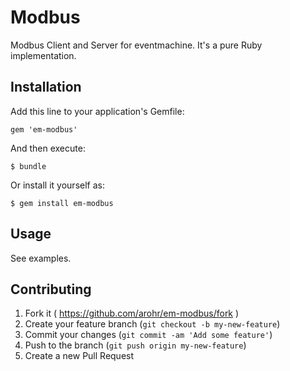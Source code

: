# Modbus

Modbus Client and Server for eventmachine.
It's a pure Ruby implementation.

## Installation

Add this line to your application's Gemfile:

    gem 'em-modbus'

And then execute:

    $ bundle

Or install it yourself as:

    $ gem install em-modbus

## Usage

See examples.

## Contributing

1. Fork it ( https://github.com/arohr/em-modbus/fork )
2. Create your feature branch (`git checkout -b my-new-feature`)
3. Commit your changes (`git commit -am 'Add some feature'`)
4. Push to the branch (`git push origin my-new-feature`)
5. Create a new Pull Request
